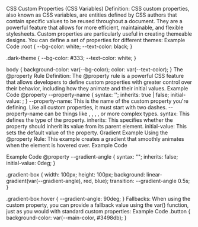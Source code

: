 <!-- @format -->

CSS Custom Properties (CSS Variables)
Definition: CSS custom properties, also known as CSS variables, are entities defined by CSS authors that contain specific values to be reused throughout a document. They are a powerful feature that allows for more efficient, maintainable, and flexible stylesheets. Custom properties are particularly useful in creating themeable designs. You can define a set of properties for different themes:
Example Code
:root {
--bg-color: white;
--text-color: black;
}

.dark-theme {
--bg-color: #333;
--text-color: white;
}

body {
background-color: var(--bg-color);
color: var(--text-color);
}
The @property Rule
Definition: The @property rule is a powerful CSS feature that allows developers to define custom properties with greater control over their behavior, including how they animate and their initial values.
Example Code
@property --property-name {
syntax: '<type>';
inherits: true | false;
initial-value: <value>;
}
--property-name: This is the name of the custom property you're defining. Like all custom properties, it must start with two dashes. --property-name can be things like <color>, <length>, <number>, <percentage>, or more complex types.
syntax: This defines the type of the property.
inherits: This specifies whether the property should inherit its value from its parent element.
initial-value: This sets the default value of the property.
Gradient Example Using the @property Rule: This example creates a gradient that smoothly animates when the element is hovered over.
Example Code

<div class="gradient-box"></div>
Example Code
@property --gradient-angle {
  syntax: "<angle>";
  inherits: false;
  initial-value: 0deg;
}

.gradient-box {
width: 100px;
height: 100px;
background: linear-gradient(var(--gradient-angle), red, blue);
transition: --gradient-angle 0.5s;
}

.gradient-box:hover {
--gradient-angle: 90deg;
}
Fallbacks: When using the custom property, you can provide a fallback value using the var() function, just as you would with standard custom properties:
Example Code
.button {
background-color: var(--main-color, #3498db);
}
